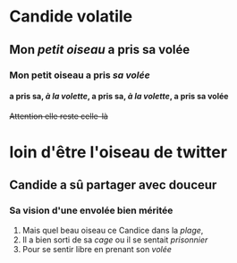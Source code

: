 # Candide volatile
## Mon *petit* _oiseau_ a pris sa volée
### Mon **petit oiseau** a pris *_sa volée_*
#### a pris sa, *à la volette*, a pris sa, *à la volette*, a pris sa volée
~~Attention elle reste celle-là~~

# loin d'être l'oiseau de twitter
## Candide a sû partager avec douceur
### Sa vision d'une envolée bien méritée

1. Mais quel beau oiseau ce Candice dans la *plage*,
2. Il a bien sorti de sa *cage* ou il se sentait *prisonnier*
3. Pour se sentir libre en prenant son *volée*